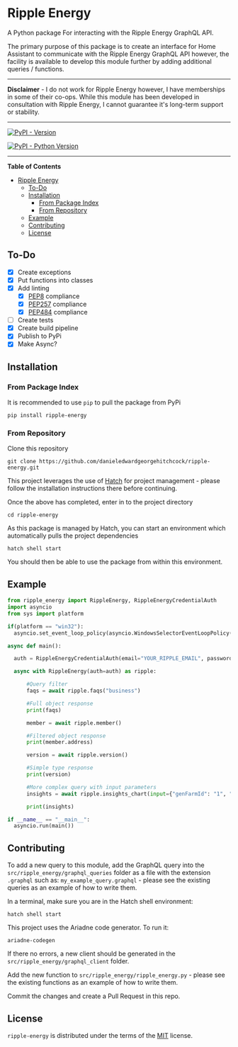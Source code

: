 # Ripple Energy

A Python package For interacting with the Ripple Energy GraphQL API.

The primary purpose of this package is to create an interface for Home Assistant to communicate with the Ripple Energy GraphQL API however, the facility is available to develop this module further by adding additional queries / functions.

---

**Disclaimer** - I do not work for Ripple Energy however, I have memberships in some of their co-ops. While this module has been developed in consultation with Ripple Energy, I cannot guarantee it's long-term support or stability.

---

[![PyPI - Version](https://img.shields.io/pypi/v/ripple-energy.svg)](https://pypi.org/project/ripple-energy)

[![PyPI - Python Version](https://img.shields.io/pypi/pyversions/ripple-energy.svg)](https://pypi.org/project/ripple-energy)

---

**Table of Contents**

- [Ripple Energy](#ripple-energy)
  - [To-Do](#to-do)
  - [Installation](#installation)
    - [From Package Index](#from-package-index)
    - [From Repository](#from-repository)
  - [Example](#example)
  - [Contributing](#contributing)
  - [License](#license)

## To-Do

- [x] Create exceptions
- [x] Put functions into classes
- [x] Add linting
  - [x] [PEP8](https://peps.python.org/pep-0008/) compliance
  - [x] [PEP257](https://peps.python.org/pep-0257/) compliance
  - [x] [PEP484](https://peps.python.org/pep-0484/) compliance
- [ ] Create tests
- [x] Create build pipeline
- [x] Publish to PyPi
- [x] Make Async?

## Installation

### From Package Index

It is recommended to use `pip` to pull the package from PyPi

```console
pip install ripple-energy
```

### From Repository

Clone this repository

```console
git clone https://github.com/danieledwardgeorgehitchcock/ripple-energy.git
```

This project leverages the use of [Hatch](https://hatch.pypa.io/latest/) for project management - please follow the installation instructions there before continuing.

Once the above has completed, enter in to the project directory

```console
cd ripple-energy
```

As this package is managed by Hatch, you can start an environment which automatically pulls the project dependencies

```console
hatch shell start
```

You should then be able to use the package from within this environment.

## Example

```python
from ripple_energy import RippleEnergy, RippleEnergyCredentialAuth
import asyncio
from sys import platform

if(platform == "win32"):
  asyncio.set_event_loop_policy(asyncio.WindowsSelectorEventLoopPolicy()) #Avoid event loop selector policy error in Windows

async def main():

  auth = RippleEnergyCredentialAuth(email="YOUR_RIPPLE_EMAIL", password="YOUR_RIPPLE_PASSWORD")

  async with RippleEnergy(auth=auth) as ripple:

      #Query filter
      faqs = await ripple.faqs("business")

      #Full object response
      print(faqs)

      member = await ripple.member()

      #Filtered object response
      print(member.address)

      version = await ripple.version()

      #Simple type response
      print(version)

      #More complex query with input parameters
      insights = await ripple.insights_chart(input={"genFarmId": "1", "startDate": "2023-09-25T23:00:00.000Z", "endDate": "2023-09-26T16:02:24.272Z", "period":"Day"})

      print(insights)

if __name__ == "__main__":
  asyncio.run(main())
```

## Contributing

To add a new query to this module, add the GraphQL query into the `src/ripple_energy/graphql_queries` folder as a file with the extension `.graphql` such as: `my_example_query.graphql` - please see the existing queries as an example of how to write them.

In a terminal, make sure you are in the Hatch shell environment:

```console
hatch shell start
```

This project uses the Ariadne code generator. To run it:

```console
ariadne-codegen
```

If there no errors, a new client should be generated in the `src/ripple_energy/graphql_client` folder.

Add the new function to `src/ripple_energy/ripple_energy.py` - please see the existing functions as an example of how to write them.

Commit the changes and create a Pull Request in this repo.

## License

`ripple-energy` is distributed under the terms of the [MIT](https://spdx.org/licenses/MIT.html) license.
